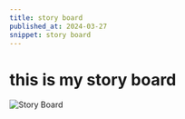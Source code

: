 ```yaml
---
title: story board
published_at: 2024-03-27
snippet: story board
---
```

# this is my story board
![Story Board](IMG_0924.jpeg)

